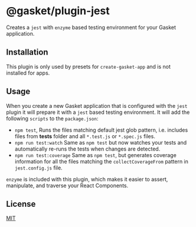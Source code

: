 # @gasket/plugin-jest

Creates a `jest` with `enzyme` based testing environment for your Gasket
application.

## Installation

This plugin is only used by presets for `create-gasket-app` and is not installed for apps.

## Usage

When you create a new Gasket application that is configured with the `jest`
plugin it will prepare it with a `jest` based testing environment. It will add
the following `scripts` to the `package.json`:

- `npm test`, Runs the files matching default jest glob pattern, i.e. includes
  files from __tests__ folder and all `*.test.js` or `*.spec.js` files.
- `npm run test:watch` Same as `npm test` but now watches your tests and
  automatically re-runs the tests when changes are detected.
- `npm run test:coverage` Same as `npm test`, but generates coverage information
  for all the files matching the `collectCoverageFrom` pattern in
  `jest.config.js` file.

`enzyme` is included with this plugin, which makes it easier to assert,
manipulate, and traverse your React Components.

## License

[MIT](./LICENSE.md)

